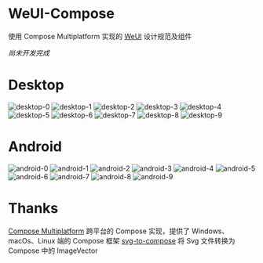 # WeUI-Compose

使用 Compose Multiplatform 实现的 [WeUI](https://github.com/Tencent/weui) 设计规范及组件

*尚未开发完成*

# Desktop

![desktop-0](imgs/desktop-0.jpg)
![desktop-1](imgs/desktop-1.jpg)
![desktop-2](imgs/desktop-2.png)
![desktop-3](imgs/desktop-3.png)
![desktop-4](imgs/desktop-4.png)
![desktop-5](imgs/desktop-5.png)
![desktop-6](imgs/desktop-6.png)
![desktop-7](imgs/desktop-7.png)
![desktop-8](imgs/desktop-8.png)
![desktop-9](imgs/desktop-9.png)

# Android

![android-0](imgs/android-0.png)
![android-1](imgs/android-1.png)
![android-2](imgs/android-2.png)
![android-3](imgs/android-3.png)
![android-4](imgs/android-4.png)
![android-5](imgs/android-5.png)
![android-6](imgs/android-6.png)
![android-7](imgs/android-7.png)
![android-8](imgs/android-8.png)
![android-9](imgs/android-9.png)

# Thanks

[Compose Multiplatform](https://github.com/JetBrains/compose-jb)
跨平台的 Compose 实现，提供了 Windows、macOs、Linux 端的 Compose 框架
[svg-to-compose](https://github1s.com/DevSrSouza/svg-to-compose)
将 Svg 文件转换为 Compose 中的 ImageVector